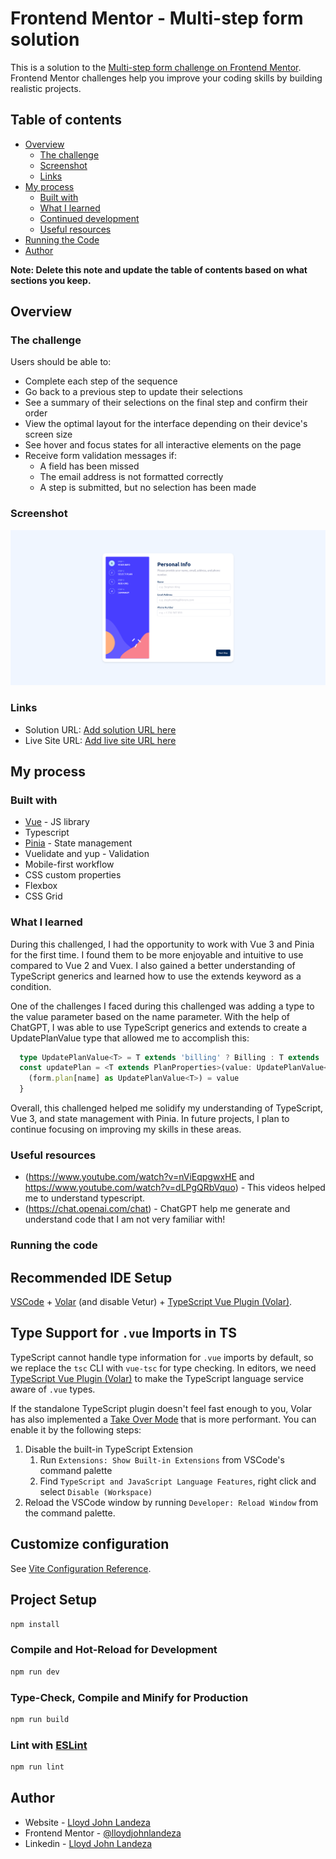 # Frontend Mentor - Multi-step form solution

This is a solution to the [Multi-step form challenge on Frontend Mentor](https://www.frontendmentor.io/challenges/multistep-form-YVAnSdqQBJ). Frontend Mentor challenges help you improve your coding skills by building realistic projects. 

## Table of contents

- [Overview](#overview)
  - [The challenge](#the-challenge)
  - [Screenshot](#screenshot)
  - [Links](#links)
- [My process](#my-process)
  - [Built with](#built-with)
  - [What I learned](#what-i-learned)
  - [Continued development](#continued-development)
  - [Useful resources](#useful-resources)
- [Running the Code](#running-the-code)
- [Author](#author)

**Note: Delete this note and update the table of contents based on what sections you keep.**

## Overview
### The challenge

Users should be able to:

- Complete each step of the sequence
- Go back to a previous step to update their selections
- See a summary of their selections on the final step and confirm their order
- View the optimal layout for the interface depending on their device's screen size
- See hover and focus states for all interactive elements on the page
- Receive form validation messages if:
  - A field has been missed
  - The email address is not formatted correctly
  - A step is submitted, but no selection has been made

### Screenshot

![](./ss.png)

### Links

- Solution URL: [Add solution URL here](TBD)
- Live Site URL: [Add live site URL here](TBD)

## My process

### Built with

- [Vue](https://vuejs.org/) - JS library
- Typescript
- [Pinia](https://pinia.vuejs.org/) - State management
- Vuelidate and yup - Validation
- Mobile-first workflow
- CSS custom properties
- Flexbox
- CSS Grid


### What I learned
During this challenged, I had the opportunity to work with Vue 3 and Pinia for the first time. I found them to be more enjoyable and intuitive to use compared to Vue 2 and Vuex. I also gained a better understanding of TypeScript generics and learned how to use the extends keyword as a condition.

One of the challenges I faced during this challenged was adding a type to the value parameter based on the name parameter. With the help of ChatGPT, I was able to use TypeScript generics and extends to create a UpdatePlanValue type that allowed me to accomplish this:

```ts
  type UpdatePlanValue<T> = T extends 'billing' ? Billing : T extends 'amount' ? IAmount : string;
  const updatePlan = <T extends PlanProperties>(value: UpdatePlanValue<T>, name: T) => {
    (form.plan[name] as UpdatePlanValue<T>) = value
  }
```

Overall, this challenged helped me solidify my understanding of TypeScript, Vue 3, and state management with Pinia. In future projects, I plan to continue focusing on improving my skills in these areas.


### Useful resources

- (https://www.youtube.com/watch?v=nViEqpgwxHE and https://www.youtube.com/watch?v=dLPgQRbVquo) - This videos helped me to understand typescript.
- (https://chat.openai.com/chat) - ChatGPT help me generate and understand code that I am not very familiar with!


### Running the code
## Recommended IDE Setup

[VSCode](https://code.visualstudio.com/) + [Volar](https://marketplace.visualstudio.com/items?itemName=Vue.volar) (and disable Vetur) + [TypeScript Vue Plugin (Volar)](https://marketplace.visualstudio.com/items?itemName=Vue.vscode-typescript-vue-plugin).

## Type Support for `.vue` Imports in TS

TypeScript cannot handle type information for `.vue` imports by default, so we replace the `tsc` CLI with `vue-tsc` for type checking. In editors, we need [TypeScript Vue Plugin (Volar)](https://marketplace.visualstudio.com/items?itemName=Vue.vscode-typescript-vue-plugin) to make the TypeScript language service aware of `.vue` types.

If the standalone TypeScript plugin doesn't feel fast enough to you, Volar has also implemented a [Take Over Mode](https://github.com/johnsoncodehk/volar/discussions/471#discussioncomment-1361669) that is more performant. You can enable it by the following steps:

1. Disable the built-in TypeScript Extension
    1) Run `Extensions: Show Built-in Extensions` from VSCode's command palette
    2) Find `TypeScript and JavaScript Language Features`, right click and select `Disable (Workspace)`
2. Reload the VSCode window by running `Developer: Reload Window` from the command palette.

## Customize configuration

See [Vite Configuration Reference](https://vitejs.dev/config/).

## Project Setup

```sh
npm install
```

### Compile and Hot-Reload for Development

```sh
npm run dev
```

### Type-Check, Compile and Minify for Production

```sh
npm run build
```

### Lint with [ESLint](https://eslint.org/)

```sh
npm run lint
```

## Author

- Website - [Lloyd John Landeza](https://lloydjohncodes.netlify.com/)
- Frontend Mentor - [@lloydjohnlandeza](https://www.frontendmentor.io/profile/lloydjohnlandeza)
- Linkedin - [Lloyd John Landeza](https://www.linkedin.com/in/lloydjohnlandeza/)
